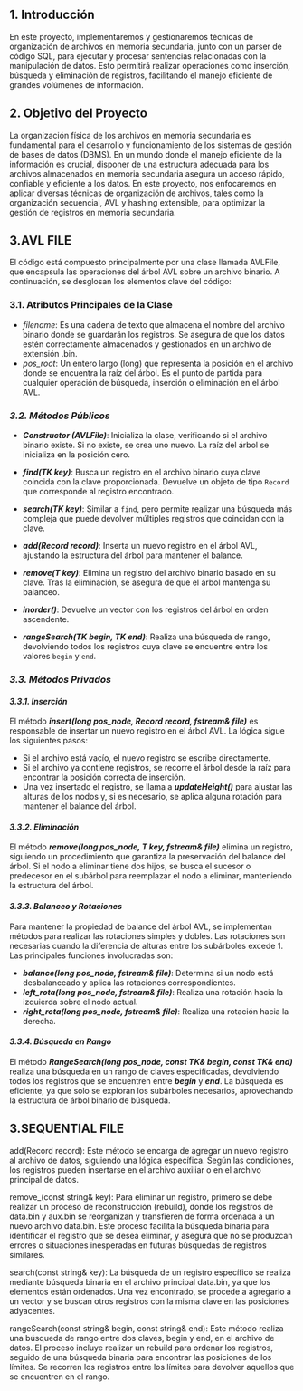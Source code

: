 ## 1. Introducción
En este proyecto, implementaremos y gestionaremos técnicas de organización de archivos en memoria secundaria, junto con un parser de código SQL, para ejecutar y procesar sentencias relacionadas con la manipulación de datos. Esto permitirá realizar operaciones como inserción, búsqueda y eliminación de registros, facilitando el manejo eficiente de grandes volúmenes de información.

## 2. Objetivo del Proyecto

La organización física de los archivos en memoria secundaria es fundamental para el desarrollo y funcionamiento de los sistemas de gestión de bases de datos (DBMS). En un mundo donde el manejo eficiente de la información es crucial, disponer de una estructura adecuada para los archivos almacenados en memoria secundaria asegura un acceso rápido, confiable y eficiente a los datos. En este proyecto, nos enfocaremos en aplicar diversas técnicas de organización de archivos, tales como la organización secuencial, AVL y hashing extensible, para optimizar la gestión de registros en memoria secundaria.

## 3.AVL FILE

El código está compuesto principalmente por una clase llamada AVLFile, que encapsula las operaciones del árbol AVL sobre un archivo binario. A continuación, se desglosan los elementos clave del código:

### 3.1. Atributos Principales de la Clase
- *filename*: Es una cadena de texto que almacena el nombre del archivo binario donde se guardarán los registros. Se asegura de que los datos estén correctamente almacenados y gestionados en un archivo de extensión .bin.
- *pos_root*: Un entero largo (long) que representa la posición en el archivo donde se encuentra la raíz del árbol. Es el punto de partida para cualquier operación de búsqueda, inserción o eliminación en el árbol AVL.

### ***3.2. Métodos Públicos***

- ***Constructor (AVLFile)***: Inicializa la clase, verificando si el archivo binario existe. Si no existe, se crea uno nuevo. La raíz del árbol se inicializa en la posición cero.

- ***find(TK key)***: Busca un registro en el archivo binario cuya clave coincida con la clave proporcionada. Devuelve un objeto de tipo `Record` que corresponde al registro encontrado.

- ***search(TK key)***: Similar a `find`, pero permite realizar una búsqueda más compleja que puede devolver múltiples registros que coincidan con la clave.

- ***add(Record record)***: Inserta un nuevo registro en el árbol AVL, ajustando la estructura del árbol para mantener el balance.

- ***remove(T key)***: Elimina un registro del archivo binario basado en su clave. Tras la eliminación, se asegura de que el árbol mantenga su balanceo.

- ***inorder()***: Devuelve un vector con los registros del árbol en orden ascendente.

- ***rangeSearch(TK begin, TK end)***: Realiza una búsqueda de rango, devolviendo todos los registros cuya clave se encuentre entre los valores `begin` y `end`.

### ***3.3. Métodos Privados***

#### ***3.3.1. Inserción***
El método ***insert(long pos_node, Record record, fstream& file)*** es responsable de insertar un nuevo registro en el árbol AVL. La lógica sigue los siguientes pasos:

- Si el archivo está vacío, el nuevo registro se escribe directamente.
- Si el archivo ya contiene registros, se recorre el árbol desde la raíz para encontrar la posición correcta de inserción.
- Una vez insertado el registro, se llama a ***updateHeight()*** para ajustar las alturas de los nodos y, si es necesario, se aplica alguna rotación para mantener el balance del árbol.

#### ***3.3.2. Eliminación***
El método ***remove(long pos_node, T key, fstream& file)*** elimina un registro, siguiendo un procedimiento que garantiza la preservación del balance del árbol. Si el nodo a eliminar tiene dos hijos, se busca el sucesor o predecesor en el subárbol para reemplazar el nodo a eliminar, manteniendo la estructura del árbol.

#### ***3.3.3. Balanceo y Rotaciones***
Para mantener la propiedad de balance del árbol AVL, se implementan métodos para realizar las rotaciones simples y dobles. Las rotaciones son necesarias cuando la diferencia de alturas entre los subárboles excede 1. Las principales funciones involucradas son:

- ***balance(long pos_node, fstream& file)***: Determina si un nodo está desbalanceado y aplica las rotaciones correspondientes.
- ***left_rota(long pos_node, fstream& file)***: Realiza una rotación hacia la izquierda sobre el nodo actual.
- ***right_rota(long pos_node, fstream& file)***: Realiza una rotación hacia la derecha.

#### ***3.3.4. Búsqueda en Rango***
El método ***RangeSearch(long pos_node, const TK& begin, const TK& end)*** realiza una búsqueda en un rango de claves especificadas, devolviendo todos los registros que se encuentren entre ***begin*** y ***end***. La búsqueda es eficiente, ya que solo se exploran los subárboles necesarios, aprovechando la estructura de árbol binario de búsqueda.


## 3.SEQUENTIAL FILE

add(Record record): Este método se encarga de agregar un nuevo registro al archivo de datos, siguiendo una lógica específica. Según las condiciones, los registros pueden insertarse en el archivo auxiliar o en el archivo principal de datos.

remove_(const string& key):
Para eliminar un registro, primero se debe realizar un proceso de reconstrucción (rebuild), donde los registros de data.bin y aux.bin se reorganizan y transfieren de forma ordenada a un nuevo archivo data.bin. Este proceso facilita la búsqueda binaria para identificar el registro que se desea eliminar, y asegura que no se produzcan errores o situaciones inesperadas en futuras búsquedas de registros similares.

search(const string& key):
La búsqueda de un registro específico se realiza mediante búsqueda binaria en el archivo principal data.bin, ya que los elementos están ordenados. Una vez encontrado, se procede a agregarlo a un vector y se buscan otros registros con la misma clave en las posiciones adyacentes.

rangeSearch(const string& begin, const string& end):
Este método realiza una búsqueda de rango entre dos claves, begin y end, en el archivo de datos. El proceso incluye realizar un rebuild para ordenar los registros, seguido de una búsqueda binaria para encontrar las posiciones de los límites. Se recorren los registros entre los límites para devolver aquellos que se encuentren en el rango.

